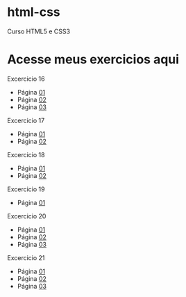 # html-css
 Curso HTML5 e CSS3 

 <h1>Acesse meus exercicios aqui</h1>

 <p>Excercicio 16
    <ul> 
        <li>Página <a href="exercicios/ex016/cor01.html">01</a></li>
        <li>Página <a href="exercicios/ex016/cor02.html">02</a></li>
        <li>Página <a href="exercicios/ex016/cor03.html">03</a></li>
    </ul>
 
 </p>

 <p>Excercicio 17
    <ul> 
        <li>Página <a href="exercicios/ex017/fontes01.html">01</a></li>
        <li>Página <a href="exercicios/ex017/fontes02.html">02</a></li>
    </ul>
 
 </p>

  <p>Excercicio 18
    <ul> 
        <li>Página <a href="exercicios/ex018/fontexterna.html">01</a></li>
        <li>Página <a href="exercicios/ex018/fontexterna02.html">02</a></li>
    </ul>
 
 </p>

  <p>Excercicio 19
    <ul> 
        <li>Página <a href="exercicios/ex019/seletor01.html">01</a></li>
    </ul>
 
 </p>

 <p>Excercicio 20
    <ul> 
        <li>Página <a href="exercicios/ex020/hover.html">01</a></li>
        <li>Página <a href="exercicios/ex020/links.html">02</a></li>
        <li>Página <a href="exercicios/ex020/pseudoclasse.html">03</a></li>
    </ul>
 
 </p>

  <p>Excercicio 21
    <ul> 
        <li>Página <a href="exercicios/ex021/caixa01.html">01</a></li>
        <li>Página <a href="exercicios/ex021/caixa02.html">02</a></li>
        <li>Página <a href="exercicios/ex021/caixa03.html">03</a></li>
    </ul>
 
 </p>